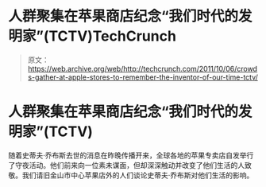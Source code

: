 # 人群聚集在苹果商店纪念“我们时代的发明家”(TCTV)TechCrunch

> 原文：<https://web.archive.org/web/http://techcrunch.com/2011/10/06/crowds-gather-at-apple-stores-to-remember-the-inventor-of-our-time-tctv/>

# 人群聚集在苹果商店纪念“我们时代的发明家”(TCTV)

随着史蒂夫·乔布斯去世的消息在昨晚传播开来，全球各地的苹果专卖店自发举行了守夜活动。他们前来向一位素未谋面，但却深深触动并改变了他们生活的人致敬。我们请旧金山市中心苹果店外的人们谈论史蒂夫·乔布斯对他们生活的影响。